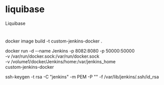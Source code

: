 # liquibase
Liquibase

# 

docker image build -t custom-jenkins-docker .

docker run -d --name Jenkins -p 8082:8080 -p 50000:50000 \
-v /var/run/docker.sock:/var/run/docker.sock \
-v /volume1/docker/Jenkins/home:/var/jenkins_home \
custom-jenkins-docker


ssh-keygen -t rsa -C "jenkins" -m PEM -P "" -f /var/lib/jenkins/.ssh/id_rsa